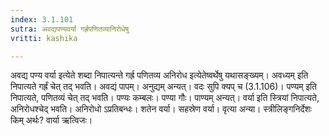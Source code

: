 ```yaml
---
index: 3.1.101
sutra: अवद्यपण्यवर्या गर्ह्रपणितव्यानिरोधेषु
vritti: kashika

---
```

अवद्य पण्य वर्या इत्येते शब्दा निपात्यन्ते गर्ह्र पणितव्य अनिरोध इत्येतेष्वर्थेषु यथासङ्ख्यम्। अवध्यम् इति निपात्यते गर्ह्रं चेत् तद् भवति। अवद्यं पापम्। अनुद्यम् अन्यत्। वदः सुपि क्यप् च (3.1.106)। पण्यम् इति निपात्यते, पणितव्यं चेत् तद् भवति। पण्यः कम्बलः। पण्या गौः। पाण्यम् अन्यत्। वर्या इति स्त्रियां निपात्यते, अनिरोधश्चेद् भवति। अनिरोधो ऽप्रतिबन्धः। शतेन वर्या। सहस्रेण वर्या। वृत्या अन्या। स्त्रीलिङ्गनिर्देशः किम् अर्थः? वार्या ऋत्विजः।